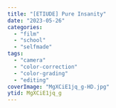 ```yaml
---
title: "[ETIUDE] Pure Insanity"
date: "2023-05-26"
categories:
  - "film"
  - "school"
  - "selfmade"
tags:
  - "camera"
  - "color-correction"
  - "color-grading"
  - "editing"
coverImage: "MgXCiE1jq_g-HD.jpg"
ytid: MgXCiE1jq_g
---
```

